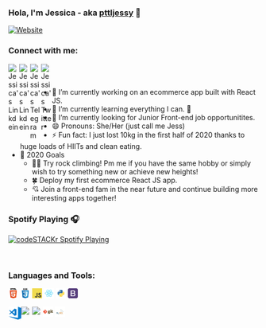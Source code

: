 ### Hola, I'm Jessica - aka [pttljessy][website] 👋

[![Website](https://img.shields.io/website?label=pttljessy.com&style=for-the-badge&url=https%3A%2F%2Fcodestackr.com)](https://jesslefrontend.herokuapp.com/)

### Connect with me:
<a href="https://www.linkedin.com/in/thaole96/">
  <img align="left" alt="Jessica's Linkdein" width="22px" src="https://cdn.jsdelivr.net/npm/simple-icons@v3/icons/linkedin.svg" />
</a>

<a href="https://github.com/pttljessy">
  <img align="left" alt="Jessica's Linkdein" width="22px" src="https://cdn.jsdelivr.net/npm/simple-icons@v3/icons/github.svg" />
</a>

<a href="https://t.me/pttljessy">
  <img align="left" alt="Jessica's Telegram" width="22px" src="https://cdn.jsdelivr.net/npm/simple-icons@v3/icons/telegram.svg" />
</a>

<a href="https://www.instagram.com/pttljessy/">
  <img align="left" alt="Jessica's Twitter" width="22px" src="https://cdn.jsdelivr.net/npm/simple-icons@v3/icons/instagram.svg" />
</a>

<br/>
<br/>


- 🛒 I’m currently working on an ecommerce app built with React JS.
- 🌱 I’m currently learning everything I can. 🤣
- 🤔 I’m currently looking for Junior Front-end job opportunitites.
- 😄 Pronouns: She/Her (just call me Jess)
- ⚡ Fun fact: I just lost 10kg in the first half of 2020 thanks to huge loads of HIITs and clean eating. 
- 🥅 2020 Goals
  - 🧗‍♀️ Try rock climbing! Pm me if you have the same hobby or simply wish to try something new or achieve new heights!
  - 🍀 Deploy my first ecommerce React JS app.
  - 💘 Join a front-end fam in the near future and continue building more interesting apps together!

### Spotify Playing 🎧
[<img src="https://now-playing-codestackr.vercel.app/api/spotify-playing" alt="codeSTACKr Spotify Playing" width="350" />](https://open.spotify.com/album/6YFBWwUDdot8IjBZSYOacB)

<br />

### Languages and Tools: 

<code><img height="20" src="https://raw.githubusercontent.com/github/explore/80688e429a7d4ef2fca1e82350fe8e3517d3494d/topics/html/html.png"></code>
<code><img height="20" src="https://raw.githubusercontent.com/github/explore/80688e429a7d4ef2fca1e82350fe8e3517d3494d/topics/css/css.png"></code>
<code><img height="20" src="https://raw.githubusercontent.com/github/explore/80688e429a7d4ef2fca1e82350fe8e3517d3494d/topics/javascript/javascript.png"></code>
<code><img height="20" src="https://raw.githubusercontent.com/github/explore/80688e429a7d4ef2fca1e82350fe8e3517d3494d/topics/react/react.png"></code>
<code><img height="20" src="https://raw.githubusercontent.com/github/explore/80688e429a7d4ef2fca1e82350fe8e3517d3494d/topics/python/python.png"></code>
<code><img height="20" src="https://raw.githubusercontent.com/github/explore/80688e429a7d4ef2fca1e82350fe8e3517d3494d/topics/bootstrap/bootstrap.png"></code>


<code><img align="left" alt="Visual Studio Code" width="26px" src="https://raw.githubusercontent.com/github/explore/80688e429a7d4ef2fca1e82350fe8e3517d3494d/topics/visual-studio-code/visual-studio-code.png" /></code>
<code><img height="20" src="https://raw.githubusercontent.com/github/explore/80688e429a7d4ef2fca1e82350fe8e3517d3494d/topics/git/git.png"></code>
<code><img align="left"  width="22px" src="https://cdn.jsdelivr.net/npm/simple-icons@v3/icons/heroku.svg"/></code>
<code><img align="left"  width="22px" src="https://cdn.jsdelivr.net/npm/simple-icons@v3/icons/figma.svg"/></code>
<code><img height="20" src="https://raw.githubusercontent.com/github/explore/80688e429a7d4ef2fca1e82350fe8e3517d3494d/topics/mysql/mysql.png"></code>


<br />
<br />


</details>

[website]: https://jesslefrontend.herokuapp.com/